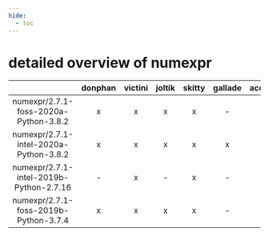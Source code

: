 ```yaml
---
hide:
  - toc
---
```


detailed overview of numexpr
============================

| |donphan|victini|joltik|skitty|gallade|accelgor|swalot|doduo|
| :---: | :---: | :---: | :---: | :---: | :---: | :---: | :---: | :---: |
|numexpr/2.7.1-foss-2020a-Python-3.8.2|x|x|x|x|-|-|x|x|
|numexpr/2.7.1-intel-2020a-Python-3.8.2|x|x|x|x|x|x|x|x|
|numexpr/2.7.1-intel-2019b-Python-2.7.16|-|x|-|x|-|-|-|x|
|numexpr/2.7.1-foss-2019b-Python-3.7.4|x|x|x|x|-|-|-|x|
